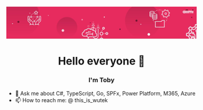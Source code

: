[![Header](https://github.com/tobystatham/tobystatham/blob/main/aiimi-banner.jpeg "Header")](https://aiimi.com/)


<h1 align='center'>Hello everyone 👋</h1>
<h3 align='center'>I'm Toby</h3>

- 💬 Ask me about C#, TypeScript, Go, SPFx, Power Platform, M365, Azure
- 📫 How to reach me: @ this_is_wutek
